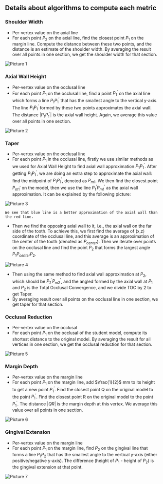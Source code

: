## Details about algorithms to compute each metric
### Shoulder Width
- Per-vertex value on the axial line
- For each point $P_2$ on the axial line, find the closest point $P_1$ on the margin line. Compute the distance between these two points, and the distance is an estimate of the shoulder width. By averaging the result over all points in one section, we get the shoulder width for that section.

![Picture 1](./metric_assets/Picture1.jpg)

### Axial Wall Height
- Per-vertex value on the occlusal line
- For each point $P_1$ on the occlusal line, find a point $P_1^{\prime}$ on the axial line which forms a line $P_1P_1^{\prime}$ that has the smallest angle to the vertical y-axis. The line $P_1P_1^{\prime}$ formed by these two points approximates the axial wall. The distance $|P_1P_1^{\prime}|$ is the axial wall height. Again, we average this value over all points in one section.

![Picture 2](./metric_assets/Picture2.png)

### Taper
- Per-vertex value on the occlusal line
- For each point $P_1$ in the occlusal line, firstly we use similar methods as we used for Axial Wall Height to find axial wall approximation $P_1 P_1^{\prime}$. After getting $P_1P_1^{\prime}$, we are doing an extra step to approximate the axial wall: find the midpoint of $P_1P_1^{\prime}$, denoted as $P_{m1}$. We then find the closest point $P_{m1}\prime$ on the model, then we use the line $P_1^{\prime} P_{m1}^{\prime}$ as the axial wall approximation. It can be explained by the following picture:

![Picture 3](./metric_assets/Picture3.jpg)
 
    We see that blue line is a better approximation of the axial wall than the red line.
- Then we find the opposing axial wall to it, i.e., the axial wall on the far side of the tooth. To achieve this, we first find the average of (x,z) coordinate of the occlusal line, and this average is an approximation of the center of the tooth (denoted as $P_{center}$). Then we iterate over points on the occlusal line and find the point $P_2$ that forms the largest angle $P_1P_{center}P_2$.

![Picture 4](./metric_assets/Picture4.jpg)

 
- Then using the same method to find axial wall approximation at $P_2$, which should be $P_2^{\prime} P_{m2}^{\prime}$, and the angled formed by the axial wall at $P_1$ and $P_2$ is the Total Occlusal Convergence, and we divide TOC by 2 to get Taper.
- By averaging result over all points on the occlusal line in one section, we get taper for that section.

### Occlusal Reduction
- Per-vertex value on the occlusal
- For each point $P_1$ on the occlusal of the student model, compute its shortest distance to the original model. By averaging the result for all vertices in one section, we get the occlusal reduction for that section.

![Picture 5](./metric_assets/Picture5.jpg)

### Margin Depth
- Per-vertex value on the margin line
- For each point $P_1$ on the margin line, add $\frac{1}{2}$ mm to its height to get a new point $P_1^{\prime}$.
Find the closest point Q on the original model to the point $P_1^{\prime}$.
Find the closest point R on the original model to the point $P_1^{\prime}$.
The distance $|QR|$ is the margin depth at this vertex.
We average this value over all points in one section.

![Picture 6](./metric_assets/Picture6.jpg)
 
### Gingival Extension
- Per-vertex value on the margin line
- For each point $P_1$ on the margin line, find $P_2$ on the gingival line that forms a line $P_1P_2$ that has the smallest angle to the vertical y-axis (either positive/negative y-axis). The difference (height of $P_1$ - height of $P_2$) is the gingival extension at that point.

![Picture 7](./metric_assets/Picture7.jpg)
